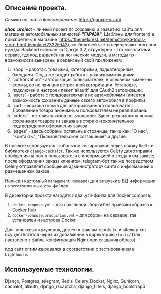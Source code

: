 ## Описание проекта.

*Ссылка на сайт в боевом режиме*: https://garage-vlz.ru/

_**shop_project**_ - личный проект по созданию и развитию сайта для магазина автомобильных запчастей **"ГАРАЖ"**. Шаблоны для frontend'а приобретены в магазине (https://themeforest.net/item/stroyka-tools-store-html-template/23326943), по-большей части переделаны под свои нужды. Backend написан на Django 3.2, структурно - это монолитный сервис, где код разделён на логические модули, а методы по-возможности вынесены в сервисный слой приложения:  
1. 'shop' - работа с товарами, категориями, подкатегориями, брендами. Сюда же входит работа с различными акциями.
2. 'authorization' - авторизация пользователей; в основном изменены формы, но не принцип встроенной авторизации. Установле, подключен и настроен пакет 'allauth' для OAuth2 авторизации.
3. 'users' - работа с пользователями и их автомобилями (имеется возможность сохранить данные своего автомобиля в профиль).
4. 'cart' - корзина только для авторизованного пользователя. Добавление товара анонимным пользователем не реализована.
5. 'orders' - история заказов пользователя. Здесь реализована логика сохранения товаров из заказа в историю и окончательное подтверждение оформления заказа.
6. 'pages' - здесь собраны остальные страницы, такие как: "О нас", "Контакты", "Пользовательское соглашение" и другие.

В проекте используется глобальное кеширование через связку `Redis` и библиотеки `django-cachalot`. Так же используется Celery для отправки сообщения на почту пользователя с информацией о созданном заказе; после оформления заказа клиентом, telegram-бот так же посредством Celery отправляет сообщение администратору сайта с информацией о размещённом заказе.

Написан кастомный `management commands` для загрузки в БД информации из заготовленных .csv-файлов.

В директории проекта находятся два .yml-файла для Docker compose:  
1. `docker-compose.yml` - для локальной сборки без привязки образов к Docker Hub
2. `docker-compose.production.yml` - для сборки на сервере, где установлен и настроен Docker

Для поисковых краулеров, доступ к файлам robots.txt и sitemap.xml осуществляется через их добавление в директорию `static/` (так настроено в файле-конфигурации Nginx при создании образа).

Код сайт оптимизировался в соответствии с тестированием в `Lighthouse`.

## Используемые технологии.

Django, Postgres, telegram, Redis, Celery, Docker, Nginx, Gunicorn, cachalot, allauth, django_recaptcha, django_filters, django_bootstrap5
